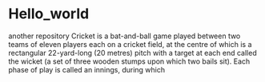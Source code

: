 # Hello_world
another repository
Cricket is a bat-and-ball game played between two teams of eleven players each on a cricket field, at the centre of which is a rectangular 22-yard-long (20 metres) pitch with a target at each end called the wicket (a set of three wooden stumps upon which two bails sit). Each phase of play is called an innings, during which
